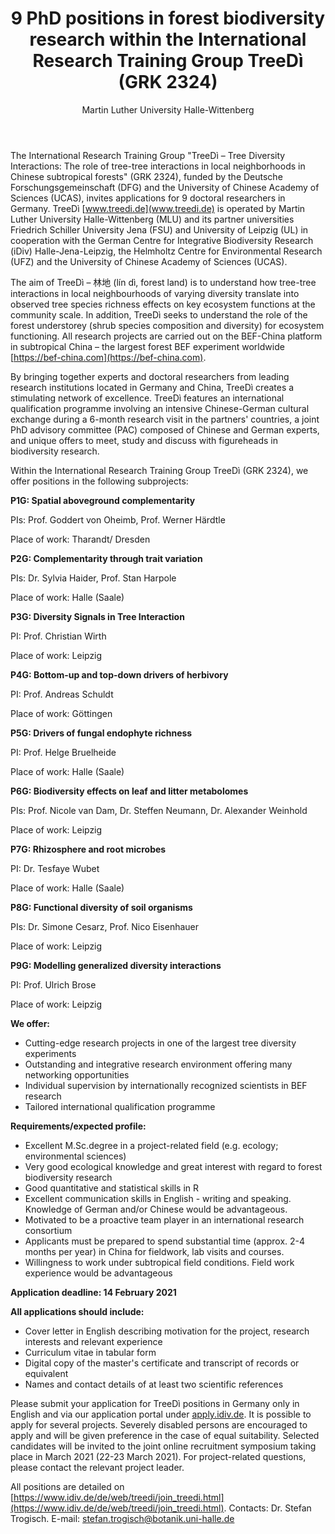 ﻿---
layout: post
title: "9 PhD positions in forest biodiversity research within the International Research Training Group TreeDì (GRK 2324)"
author: Martin Luther University Halle-Wittenberg
categories: [ Article ]
image: assets/projects/job.jpg
tags: featured
---

The International Research Training Group "TreeDì – Tree Diversity Interactions: The role of tree-tree interactions in local neighborhoods in Chinese subtropical forests" (GRK 2324), funded by the Deutsche Forschungsgemeinschaft (DFG) and the University of Chinese Academy of Sciences (UCAS), invites applications for 9 doctoral researchers in Germany. TreeDì [www.treedi.de](www.treedi.de) is operated by Martin Luther University Halle-Wittenberg (MLU) and its partner universities Friedrich Schiller University Jena (FSU) and University of Leipzig (UL) in cooperation with the German Centre for Integrative Biodiversity Research (iDiv) Halle-Jena-Leipzig, the Helmholtz Centre for Environmental Research (UFZ) and the University of Chinese Academy of Sciences (UCAS).

The aim of TreeDì – 林地 (lín dì, forest land) is to understand how tree-tree interactions in local neighbourhoods of varying diversity translate into observed tree species richness effects on key ecosystem functions at the community scale. In addition, TreeDì seeks to understand the role of the forest understorey (shrub species composition and diversity) for ecosystem functioning. All research projects are carried out on the BEF-China platform in subtropical China – the largest forest BEF experiment worldwide [https://bef-china.com](https://bef-china.com).

By bringing together experts and doctoral researchers from leading research institutions located in Germany and China, TreeDì creates a stimulating network of excellence. TreeDì features an international qualification programme involving an intensive Chinese-German cultural exchange during a 6-month research visit in the partners' countries, a joint PhD advisory committee (PAC) composed of Chinese and German experts, and unique offers to meet, study and discuss with figureheads in biodiversity research.

Within the International Research Training Group TreeDì (GRK 2324), we offer positions in the following subprojects:

<strong><strong>P1G: Spatial aboveground complementarity</strong></strong>

PIs: Prof. Goddert von Oheimb, Prof. Werner Härdtle

Place of work: Tharandt/ Dresden


<strong><strong>P2G: Complementarity through trait variation</strong></strong>

PIs: Dr. Sylvia Haider, Prof. Stan Harpole

Place of work: Halle (Saale)


<strong><strong>P3G: Diversity Signals in Tree Interaction</strong></strong>

PI: Prof. Christian Wirth

Place of work: Leipzig


<strong><strong>P4G: Bottom-up and top-down drivers of herbivory</strong></strong>

PI: Prof. Andreas Schuldt

Place of work: Göttingen


<strong><strong>P5G: Drivers of fungal endophyte richness</strong></strong>

PI: Prof. Helge Bruelheide

Place of work: Halle (Saale)


<strong><strong>P6G: Biodiversity effects on leaf and litter metabolomes</strong></strong>

PIs: Prof. Nicole van Dam, Dr. Steffen Neumann, Dr. Alexander Weinhold

Place of work: Leipzig


<strong><strong>P7G: Rhizosphere and root microbes</strong></strong>

PI: Dr. Tesfaye Wubet

Place of work: Halle (Saale)


<strong><strong>P8G: Functional diversity of soil organisms</strong></strong>

PIs: Dr. Simone Cesarz, Prof. Nico Eisenhauer

Place of work: Leipzig


<strong><strong>P9G: Modelling generalized diversity interactions</strong></strong>

PI: Prof. Ulrich Brose

Place of work: Leipzig


<strong><strong>We offer:</strong></strong>

* Cutting-edge research projects in one of the largest tree diversity experiments
* Outstanding and integrative research environment offering many networking opportunities
* Individual supervision by internationally recognized scientists in BEF research
* Tailored international qualification programme

<strong><strong>Requirements/expected profile:</strong></strong>
* Excellent M.Sc.degree in a project-related field (e.g. ecology; environmental sciences)
* Very good ecological knowledge and great interest with regard to forest biodiversity research
* Good quantitative and statistical skills in R
* Excellent communication skills in English - writing and speaking. Knowledge of German and/or Chinese would be advantageous.
* Motivated to be a proactive team player in an international research consortium
* Applicants must be prepared to spend substantial time (approx. 2-4 months per year) in China for fieldwork, lab visits and courses.
* Willingness to work under subtropical field conditions. Field work experience would be advantageous

<strong><strong>Application deadline: 14 February 2021</strong></strong>

<strong><strong>All applications should include:</strong></strong>
* Cover letter in English describing motivation for the project, research interests and relevant experience
* Curriculum vitae in tabular form
* Digital copy of the master's certificate and transcript of records or equivalent
* Names and contact details of at least two scientific references

Please submit your application for TreeDì positions in Germany only in English and via our application portal under [apply.idiv.de](apply.idiv.de). It is possible to apply for several projects. Severely disabled persons are encouraged to apply and will be given preference in the case of equal suitability. Selected candidates will be invited to the joint online recruitment symposium taking place in March 2021 (22-23 March 2021). For project-related questions, please contact the relevant project leader.

All positions are detailed on [https://www.idiv.de/de/web/treedi/join_treedi.html](https://www.idiv.de/de/web/treedi/join_treedi.html). 
Contacts: Dr. Stefan Trogisch. 
E-mail: stefan.trogisch@botanik.uni-halle.de

